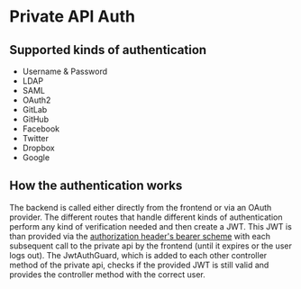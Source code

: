# Private API Auth

## Supported kinds of authentication

- Username & Password
- LDAP
- SAML
- OAuth2
- GitLab
- GitHub
- Facebook
- Twitter
- Dropbox
- Google

## How the authentication works

The backend is called either directly from the frontend or via an OAuth provider. The different routes that handle different kinds of authentication perform any kind of verification needed and then create a JWT. This JWT is than provided via the [authorization header's bearer scheme](https://datatracker.ietf.org/doc/html/rfc6750#section-2.1) with each subsequent call to the private api by the frontend (until it expires or the user logs out). The JwtAuthGuard, which is added to each other controller method of the private api, checks if the provided JWT is still valid and provides the controller method with the correct user.
